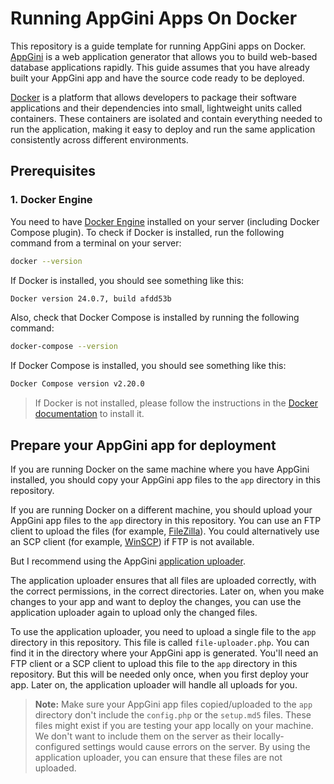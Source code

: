 # Running AppGini Apps On Docker

This repository is a guide template for running AppGini apps on Docker.
[AppGini](https://bigprof.com/appgini/) is a web application generator that
allows you to build web-based database applications rapidly. This guide
assumes that you have already built your AppGini app and have the source code
ready to be deployed.

[Docker](https://www.docker.com/) is a platform that allows developers to package their 
software applications and their dependencies into small, lightweight units called containers. 
These containers are isolated and contain everything needed to run the application, making 
it easy to deploy and run the same application consistently across different environments. 

## Prerequisites

### 1. Docker Engine

You need to have [Docker Engine](https://docs.docker.com/engine/install/) installed on your server
(including Docker Compose plugin). To check if Docker is installed, run the following command 
from a terminal on your server:

```bash
docker --version
```

If Docker is installed, you should see something like this:

```bash
Docker version 24.0.7, build afdd53b
```

Also, check that Docker Compose is installed by running the following command:

```bash
docker-compose --version
```

If Docker Compose is installed, you should see something like this:

```bash
Docker Compose version v2.20.0
```

> If Docker is not installed, please follow the instructions in the
> [Docker documentation](https://docs.docker.com/engine/install/) to install it.

## Prepare your AppGini app for deployment

If you are running Docker on the same machine where you have AppGini installed,
you should copy your AppGini app files to the `app` directory in this repository.

If you are running Docker on a different machine, you should upload your AppGini
app files to the `app` directory in this repository. You can use an FTP client to upload
the files (for example, [FileZilla](https://filezilla-project.org/)). You could alternatively
use an SCP client (for example, [WinSCP](https://winscp.net/)) if FTP is not available.

But I recommend using the AppGini
[application uploader](https://bigprof.com/appgini/help/application-uploader).

The application uploader ensures that all files are uploaded correctly, with the correct
permissions, in the correct directories. Later on, when you make changes to your app and
want to deploy the changes, you can use the application uploader again to upload only the
changed files.

To use the application uploader, you need to upload a single file to the `app` directory
in this repository. This file is called `file-uploader.php`. You can find it in the
directory where your AppGini app is generated. You'll need an FTP client or a SCP client
to upload this file to the `app` directory in this repository. But this will be needed
only once, when you first deploy your app. Later on, the application uploader will handle
all uploads for you.

> **Note:** Make sure your AppGini app files copied/uploaded to the `app` directory don't include
> the `config.php` or the `setup.md5` files. These files might exist if you are testing your app 
> locally on your machine. We don't want to include them on the server as their locally-configured
> settings would cause errors on the server. By using the application uploader, you can ensure that
> these files are not uploaded.



 